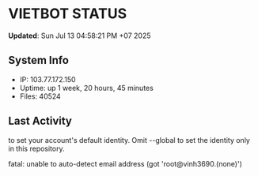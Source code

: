 # VIETBOT STATUS
**Updated**: Sun Jul 13 04:58:21 PM +07 2025

## System Info
- IP: 103.77.172.150
- Uptime: up 1 week, 20 hours, 45 minutes
- Files: 40524

## Last Activity

to set your account's default identity.
Omit --global to set the identity only in this repository.

fatal: unable to auto-detect email address (got 'root@vinh3690.(none)')
